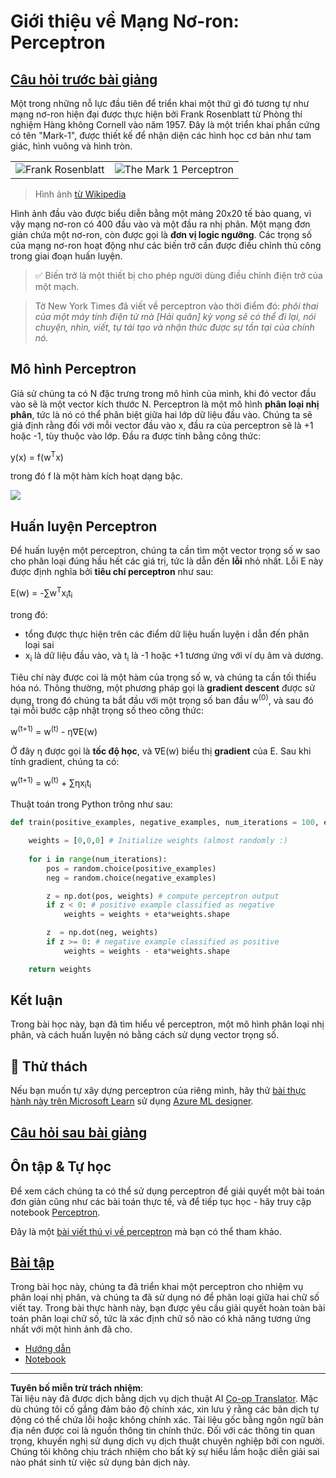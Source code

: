<!--
CO_OP_TRANSLATOR_METADATA:
{
  "original_hash": "0c37770bba4fff3c71dc00eb261ee61b",
  "translation_date": "2025-08-29T12:35:32+00:00",
  "source_file": "lessons/3-NeuralNetworks/03-Perceptron/README.md",
  "language_code": "vi"
}
-->
# Giới thiệu về Mạng Nơ-ron: Perceptron

## [Câu hỏi trước bài giảng](https://red-field-0a6ddfd03.1.azurestaticapps.net/quiz/103)

Một trong những nỗ lực đầu tiên để triển khai một thứ gì đó tương tự như mạng nơ-ron hiện đại được thực hiện bởi Frank Rosenblatt từ Phòng thí nghiệm Hàng không Cornell vào năm 1957. Đây là một triển khai phần cứng có tên "Mark-1", được thiết kế để nhận diện các hình học cơ bản như tam giác, hình vuông và hình tròn.

|      |      |
|--------------|-----------|
|<img src='images/Rosenblatt-wikipedia.jpg' alt='Frank Rosenblatt'/> | <img src='images/Mark_I_perceptron_wikipedia.jpg' alt='The Mark 1 Perceptron' />|

> Hình ảnh [từ Wikipedia](https://en.wikipedia.org/wiki/Perceptron)

Hình ảnh đầu vào được biểu diễn bằng một mảng 20x20 tế bào quang, vì vậy mạng nơ-ron có 400 đầu vào và một đầu ra nhị phân. Một mạng đơn giản chứa một nơ-ron, còn được gọi là **đơn vị logic ngưỡng**. Các trọng số của mạng nơ-ron hoạt động như các biến trở cần được điều chỉnh thủ công trong giai đoạn huấn luyện.

> ✅ Biến trở là một thiết bị cho phép người dùng điều chỉnh điện trở của một mạch.

> Tờ New York Times đã viết về perceptron vào thời điểm đó: *phôi thai của một máy tính điện tử mà [Hải quân] kỳ vọng sẽ có thể đi lại, nói chuyện, nhìn, viết, tự tái tạo và nhận thức được sự tồn tại của chính nó.*

## Mô hình Perceptron

Giả sử chúng ta có N đặc trưng trong mô hình của mình, khi đó vector đầu vào sẽ là một vector kích thước N. Perceptron là một mô hình **phân loại nhị phân**, tức là nó có thể phân biệt giữa hai lớp dữ liệu đầu vào. Chúng ta sẽ giả định rằng đối với mỗi vector đầu vào x, đầu ra của perceptron sẽ là +1 hoặc -1, tùy thuộc vào lớp. Đầu ra được tính bằng công thức:

y(x) = f(w<sup>T</sup>x)

trong đó f là một hàm kích hoạt dạng bậc.

<!-- img src="http://www.sciweavers.org/tex2img.php?eq=f%28x%29%20%3D%20%5Cbegin%7Bcases%7D%0A%20%20%20%20%20%20%20%20%20%2B1%20%26%20x%20%5Cgeq%200%20%5C%5C%0A%20%20%20%20%20%20%20%20%20-1%20%26%20x%20%3C%200%0A%20%20%20%20%20%20%20%5Cend%7Bcases%7D%20%5C%5C%0A&bc=White&fc=Black&im=jpg&fs=12&ff=arev&edit=0" align="center" border="0" alt="f(x) = \begin{cases} +1 & x \geq 0 \\ -1 & x < 0 \end{cases} \\" width="154" height="50" / -->
<img src="images/activation-func.png"/>

## Huấn luyện Perceptron

Để huấn luyện một perceptron, chúng ta cần tìm một vector trọng số w sao cho phân loại đúng hầu hết các giá trị, tức là dẫn đến **lỗi** nhỏ nhất. Lỗi E này được định nghĩa bởi **tiêu chí perceptron** như sau:

E(w) = -∑w<sup>T</sup>x<sub>i</sub>t<sub>i</sub>

trong đó:

* tổng được thực hiện trên các điểm dữ liệu huấn luyện i dẫn đến phân loại sai
* x<sub>i</sub> là dữ liệu đầu vào, và t<sub>i</sub> là -1 hoặc +1 tương ứng với ví dụ âm và dương.

Tiêu chí này được coi là một hàm của trọng số w, và chúng ta cần tối thiểu hóa nó. Thông thường, một phương pháp gọi là **gradient descent** được sử dụng, trong đó chúng ta bắt đầu với một trọng số ban đầu w<sup>(0)</sup>, và sau đó tại mỗi bước cập nhật trọng số theo công thức:

w<sup>(t+1)</sup> = w<sup>(t)</sup> - η∇E(w)

Ở đây η được gọi là **tốc độ học**, và ∇E(w) biểu thị **gradient** của E. Sau khi tính gradient, chúng ta có:

w<sup>(t+1)</sup> = w<sup>(t)</sup> + ∑ηx<sub>i</sub>t<sub>i</sub>

Thuật toán trong Python trông như sau:

```python
def train(positive_examples, negative_examples, num_iterations = 100, eta = 1):

    weights = [0,0,0] # Initialize weights (almost randomly :)
        
    for i in range(num_iterations):
        pos = random.choice(positive_examples)
        neg = random.choice(negative_examples)

        z = np.dot(pos, weights) # compute perceptron output
        if z < 0: # positive example classified as negative
            weights = weights + eta*weights.shape

        z  = np.dot(neg, weights)
        if z >= 0: # negative example classified as positive
            weights = weights - eta*weights.shape

    return weights
```

## Kết luận

Trong bài học này, bạn đã tìm hiểu về perceptron, một mô hình phân loại nhị phân, và cách huấn luyện nó bằng cách sử dụng vector trọng số.

## 🚀 Thử thách

Nếu bạn muốn tự xây dựng perceptron của riêng mình, hãy thử [bài thực hành này trên Microsoft Learn](https://docs.microsoft.com/en-us/azure/machine-learning/component-reference/two-class-averaged-perceptron?WT.mc_id=academic-77998-cacaste) sử dụng [Azure ML designer](https://docs.microsoft.com/en-us/azure/machine-learning/concept-designer?WT.mc_id=academic-77998-cacaste).

## [Câu hỏi sau bài giảng](https://red-field-0a6ddfd03.1.azurestaticapps.net/quiz/203)

## Ôn tập & Tự học

Để xem cách chúng ta có thể sử dụng perceptron để giải quyết một bài toán đơn giản cũng như các bài toán thực tế, và để tiếp tục học - hãy truy cập notebook [Perceptron](Perceptron.ipynb).

Đây là một [bài viết thú vị về perceptron](https://towardsdatascience.com/what-is-a-perceptron-basics-of-neural-networks-c4cfea20c590) mà bạn có thể tham khảo.

## [Bài tập](lab/README.md)

Trong bài học này, chúng ta đã triển khai một perceptron cho nhiệm vụ phân loại nhị phân, và chúng ta đã sử dụng nó để phân loại giữa hai chữ số viết tay. Trong bài thực hành này, bạn được yêu cầu giải quyết hoàn toàn bài toán phân loại chữ số, tức là xác định chữ số nào có khả năng tương ứng nhất với một hình ảnh đã cho.

* [Hướng dẫn](lab/README.md)
* [Notebook](lab/PerceptronMultiClass.ipynb)

---

**Tuyên bố miễn trừ trách nhiệm**:  
Tài liệu này đã được dịch bằng dịch vụ dịch thuật AI [Co-op Translator](https://github.com/Azure/co-op-translator). Mặc dù chúng tôi cố gắng đảm bảo độ chính xác, xin lưu ý rằng các bản dịch tự động có thể chứa lỗi hoặc không chính xác. Tài liệu gốc bằng ngôn ngữ bản địa nên được coi là nguồn thông tin chính thức. Đối với các thông tin quan trọng, khuyến nghị sử dụng dịch vụ dịch thuật chuyên nghiệp bởi con người. Chúng tôi không chịu trách nhiệm cho bất kỳ sự hiểu lầm hoặc diễn giải sai nào phát sinh từ việc sử dụng bản dịch này.